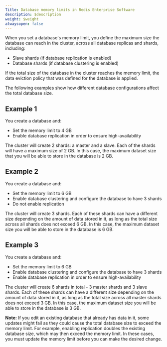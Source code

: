 ```yaml
---
Title: Database memory limits in Redis Enterprise Software
description: $description
weight: $weight
alwaysopen: false
---
```

When you set a database's memory limit, you define the maximum size the
database can reach in the cluster, across all database replicas and
shards, including:

-   Slave shards (if database replication is enabled)
-   Database shards (if database clustering is enabled)

If the total size of the database in the cluster reaches the memory
limit, the data eviction policy that was defined for the database is
applied.

The following examples show how different database configurations affect
the total database size.

Example 1
---------

You create a database and:

-   Set the memory limit to 4 GB
-   Enable database replication in order to ensure high-availability

The cluster will create 2 shards: a master and a slave. Each of the
shards will have a maximum size of 2 GB. In this case, the maximum
dataset size that you will be able to store in the database is 2 GB.

Example 2
---------

You create a database and:

-   Set the memory limit to 6 GB
-   Enable database clustering and configure the database to have 3
    shards
-   Do not enable replication

The cluster will create 3 shards. Each of these shards can have a
different size depending on the amount of data stored in it, as long as
the total size across all shards does not exceed 6 GB. In this case, the
maximum dataset size you will be able to store in the database is 6 GB.

Example 3
---------

You create a database and:

-   Set the memory limit to 6 GB
-   Enable database clustering and configure the database to have 3
    shards
-   Enable database replication in order to ensure high-availability

The cluster will create 6 shards in total - 3 master shards and 3 slave
shards. Each of these shards can have a different size depending on the
amount of data stored in it, as long as the total size across all master
shards does not exceed 3 GB. In this case, the maximum dataset size you
will be able to store in the database is 3 GB.

**Note:** If you edit an existing database that already has data in it,
some updates might fail as they could cause the total database size to
exceed the memory limit. For example, enabling replication doubles the
existing database size, which may then exceed the memory limit. In these
cases, you must update the memory limit before you can make the desired
change.
